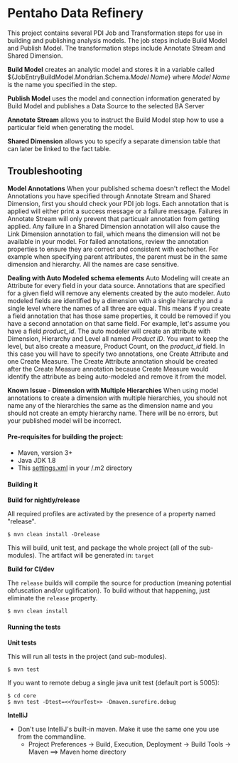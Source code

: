 # Pentaho Data Refinery
This project contains several PDI Job and Transformation steps for use in building and publishing analysis models.  The job steps include Build Model and Publish Model.  The transformation steps include Annotate Stream and Shared Dimension.

**Build Model** creates an analytic model and stores it in a variable called ${JobEntryBuildModel.Mondrian.Schema._Model Name_} where _Model Name_ is the name you specified in the step.

**Publish Model** uses the model and connection information generated by Build Model and publishes a Data Source to the selected BA Server

**Annotate Stream** allows you to instruct the Build Model step how to use a particular field when generating the model.

**Shared Dimension** allows you to specify a separate dimension table that can later be linked to the fact table.

## Troubleshooting
**Model Annotations**
When your published schema doesn't reflect the Model Annotations you have specified through Annotate Stream and Shared Dimension, first you should check your PDI job logs.  Each annotation that is applied will either print a success message or a failure message.  Failures in Annotate Stream will only prevent that particualr annotation from getting applied.  Any failure in a Shared Dimension annotation will also cause the Link Dimension annotation to fail, which means the dimension will not be available in your model.  For failed annotations, review the annotation properties to ensure they are correct and consistent with eachother.  For example when specifying parent attributes, the parent must be in the same dimension and hierarchy.  All the names are case sensitive.

**Dealing with Auto Modeled schema elements**
Auto Modeling will create an Attribute for every field in your data source.  Annotations that are specified for a given field will remove any elements created by the auto modeler.  Auto modeled fields are identified by a dimension with a single hierarchy and a single level where the names of all three are equal.  This means if you create a field annotation that has those same properties, it could be removed if you have a second annotation on that same field.  For example, let's assume you have a field _product\_id_.  The auto modeler will create an attribute with Dimension, Hierarchy and Level all named _Product ID_.  You want to keep the level, but also create a measure, Product Count, on the _product\_id_ field.  In this case you will have to specify two annotations, one Create Attribute and one Create Measure.  The Create Attribute annotation should be created after the Create Measure annotation because Create Measure would identify the attribute as being auto-modeled and remove it from the model.

**Known Issue - Dimension with Multiple Hierarchies**
When using model annotations to create a dimension with multiple hierarchies, you should not name any of the hierarchies the same as the dimension name and you should not create an empty hierarchy name.  There will be no errors, but your published model will be incorrect.


#### Pre-requisites for building the project:
* Maven, version 3+
* Java JDK 1.8
* This [settings.xml](https://github.com/pentaho/maven-parent-poms/blob/master/maven-support-files/settings.xml) in your <user-home>/.m2 directory

#### Building it

__Build for nightly/release__

All required profiles are activated by the presence of a property named "release".

```
$ mvn clean install -Drelease
```

This will build, unit test, and package the whole project (all of the sub-modules). The artifact will be generated in: ```target```

__Build for CI/dev__

The `release` builds will compile the source for production (meaning potential obfuscation and/or uglification). To build without that happening, just eliminate the `release` property.

```
$ mvn clean install
```

#### Running the tests

__Unit tests__

This will run all tests in the project (and sub-modules).
```
$ mvn test
```

If you want to remote debug a single java unit test (default port is 5005):
```
$ cd core
$ mvn test -Dtest=<<YourTest>> -Dmaven.surefire.debug
```


__IntelliJ__

* Don't use IntelliJ's built-in maven. Make it use the same one you use from the commandline.
  * Project Preferences -> Build, Execution, Deployment -> Build Tools -> Maven ==> Maven home directory
````